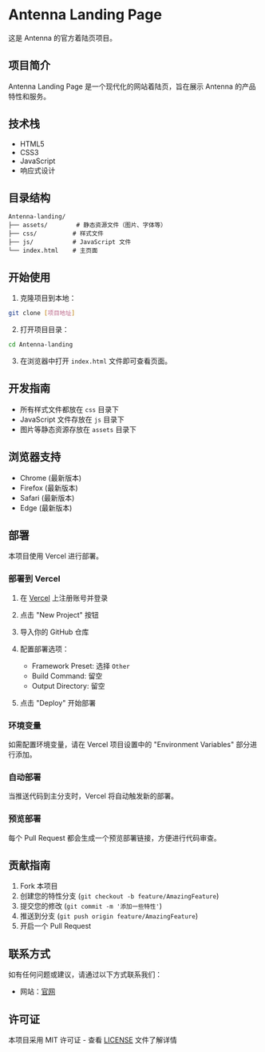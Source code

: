 # Antenna Landing Page

这是 Antenna 的官方着陆页项目。

## 项目简介

Antenna Landing Page 是一个现代化的网站着陆页，旨在展示 Antenna 的产品特性和服务。

## 技术栈

- HTML5
- CSS3
- JavaScript
- 响应式设计

## 目录结构

```
Antenna-landing/
├── assets/        # 静态资源文件（图片、字体等）
├── css/          # 样式文件
├── js/           # JavaScript 文件
└── index.html    # 主页面
```

## 开始使用

1. 克隆项目到本地：
```bash
git clone [项目地址]
```

2. 打开项目目录：
```bash
cd Antenna-landing
```

3. 在浏览器中打开 `index.html` 文件即可查看页面。

## 开发指南

- 所有样式文件都放在 `css` 目录下
- JavaScript 文件存放在 `js` 目录下
- 图片等静态资源存放在 `assets` 目录下

## 浏览器支持

- Chrome (最新版本)
- Firefox (最新版本)
- Safari (最新版本)
- Edge (最新版本)

## 部署

本项目使用 Vercel 进行部署。

### 部署到 Vercel

1. 在 [Vercel](https://vercel.com) 上注册账号并登录

2. 点击 "New Project" 按钮

3. 导入你的 GitHub 仓库

4. 配置部署选项：
   - Framework Preset: 选择 `Other`
   - Build Command: 留空
   - Output Directory: 留空

5. 点击 "Deploy" 开始部署

### 环境变量

如需配置环境变量，请在 Vercel 项目设置中的 "Environment Variables" 部分进行添加。

### 自动部署

当推送代码到主分支时，Vercel 将自动触发新的部署。

### 预览部署

每个 Pull Request 都会生成一个预览部署链接，方便进行代码审查。

## 贡献指南

1. Fork 本项目
2. 创建您的特性分支 (`git checkout -b feature/AmazingFeature`)
3. 提交您的修改 (`git commit -m '添加一些特性'`)
4. 推送到分支 (`git push origin feature/AmazingFeature`)
5. 开启一个 Pull Request

## 联系方式

如有任何问题或建议，请通过以下方式联系我们：

- 网站：[官网](https://antenna.incidental.site/)

## 许可证

本项目采用 MIT 许可证 - 查看 [LICENSE](LICENSE) 文件了解详情
